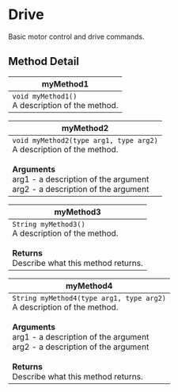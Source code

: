 # Drive
Basic motor control and drive commands.

## Method Detail
| myMethod1  |
|--|
| `void myMethod1()` <br> A description of the method. |

| myMethod2  |
|--|
| `void myMethod2(type arg1, type arg2)` <br> A description of the method. <br><br> **Arguments** <br> arg1 - a description of the argument <br> arg2 - a description of the argument |

| myMethod3  |
|--|
| `String myMethod3()` <br> A description of the method. <br><br>  **Returns**  <br> Describe what this method returns.

| myMethod4  |
|--|
| `String myMethod4(type arg1, type arg2)` <br> A description of the method. <br><br> **Arguments** <br> arg1 - a description of the argument <br> arg2 - a description of the argument <br><br> **Returns**  <br> Describe what this method returns.
